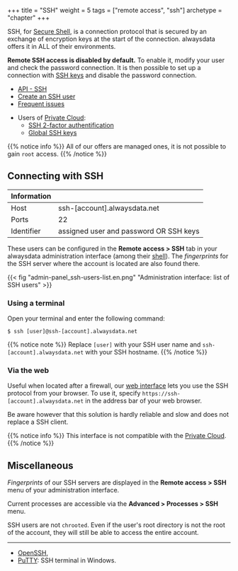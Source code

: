 +++
title = "SSH"
weight = 5
tags = ["remote access", "ssh"]
archetype = "chapter"
+++

SSH, for [Secure Shell](https://en.wikipedia.org/wiki/Secure_Shell), is a connection protocol that is secured by an exchange of encryption keys at the start of the connection. alwaysdata offers it in ALL of their environments.

**Remote SSH access is disabled by default.** To enable it, modify your user and check the password connection. It is then possible to set up a connection with [SSH keys](use-keys) and disable the password connection.

- [API - SSH](https://api.alwaysdata.com/v1/ssh/doc/)
- [Create an SSH user](create-a-ssh-user)
- [Frequent issues](remote-access/ssh/troubleshooting)

* Users of [Private Cloud](accounts/billing/private-cloud-prices):
	- [SSH 2-factor authentification](remote-access/ssh/ssh-two-factor-authentication)
	- [Global SSH keys](install-globally-ssh-keys)

{{% notice info %}}
All of our offers are managed ones, it is not possible to gain `root` access.
{{% /notice %}}

## Connecting with SSH

|Information||
|--- |--- |
|Host|ssh-[account].alwaysdata.net|
|Ports|22|
|Identifier|assigned user and password OR SSH keys|

These users can be configured in the **Remote access > SSH** tab in your alwaysdata administration interface (among their [shell](https://en.wikipedia.org/wiki/Unix_shell)). The *fingerprints* for the SSH server where the account is located are also found there.

{{< fig "admin-panel_ssh-users-list.en.png" "Administration interface: list of SSH users" >}}

### Using a terminal

Open your terminal and enter the following command:

```ssh
$ ssh [user]@ssh-[account].alwaysdata.net
```

{{% notice note %}}
Replace `[user]` with your SSH user name and `ssh-[account].alwaysdata.net` with your SSH hostname.
{{% /notice %}}

### Via the web

Useful when located after a firewall, our [web interface](https://tsl0922.github.io/ttyd/) lets you use the SSH protocol from your browser. To use it, specify `https://ssh-[account].alwaysdata.net` in the address bar of your web browser.

Be aware however that this solution is hardly reliable and slow and does not replace a SSH client.

{{% notice info %}}
This interface is not compatible with the [Private Cloud](accounts/billing/private-cloud-prices).
{{% /notice %}}

## Miscellaneous

*Fingerprints* of our SSH servers are displayed in the **Remote access > SSH** menu of your administration interface.

Current processes are accessible via the **Advanced > Processes > SSH** menu.

SSH users are not `chrooted`. Even if the user's root directory is not the root of the account, they will still be able to access the entire account.

---
- [OpenSSH](https://www.openssh.com/),
- [PuTTY](https://www.chiark.greenend.org.uk/~sgtatham/putty/download.html): SSH terminal in Windows.
